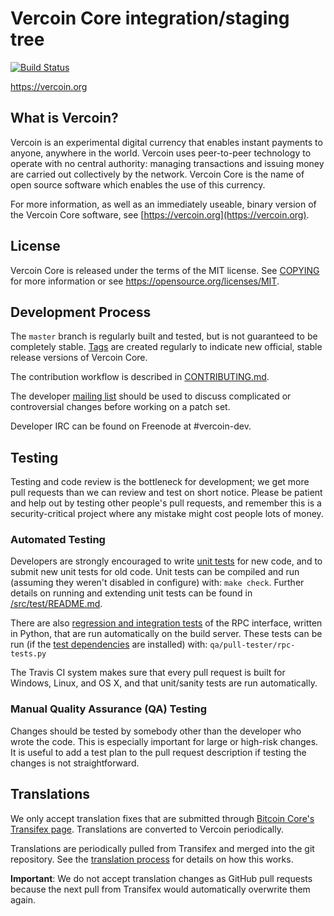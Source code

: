 Vercoin Core integration/staging tree
=====================================

[![Build Status](https://travis-ci.org/vercoin-project/vercoin.svg?branch=master)](https://travis-ci.org/vercoin-project/vercoin)

https://vercoin.org

What is Vercoin?
----------------

Vercoin is an experimental digital currency that enables instant payments to
anyone, anywhere in the world. Vercoin uses peer-to-peer technology to operate
with no central authority: managing transactions and issuing money are carried
out collectively by the network. Vercoin Core is the name of open source
software which enables the use of this currency.

For more information, as well as an immediately useable, binary version of
the Vercoin Core software, see [https://vercoin.org](https://vercoin.org).

License
-------

Vercoin Core is released under the terms of the MIT license. See [COPYING](COPYING) for more
information or see https://opensource.org/licenses/MIT.

Development Process
-------------------

The `master` branch is regularly built and tested, but is not guaranteed to be
completely stable. [Tags](https://github.com/vercoin-project/vercoin/tags) are created
regularly to indicate new official, stable release versions of Vercoin Core.

The contribution workflow is described in [CONTRIBUTING.md](CONTRIBUTING.md).

The developer [mailing list](https://groups.google.com/forum/#!forum/vercoin-dev)
should be used to discuss complicated or controversial changes before working
on a patch set.

Developer IRC can be found on Freenode at #vercoin-dev.

Testing
-------

Testing and code review is the bottleneck for development; we get more pull
requests than we can review and test on short notice. Please be patient and help out by testing
other people's pull requests, and remember this is a security-critical project where any mistake might cost people
lots of money.

### Automated Testing

Developers are strongly encouraged to write [unit tests](src/test/README.md) for new code, and to
submit new unit tests for old code. Unit tests can be compiled and run
(assuming they weren't disabled in configure) with: `make check`. Further details on running
and extending unit tests can be found in [/src/test/README.md](/src/test/README.md).

There are also [regression and integration tests](/qa) of the RPC interface, written
in Python, that are run automatically on the build server.
These tests can be run (if the [test dependencies](/qa) are installed) with: `qa/pull-tester/rpc-tests.py`

The Travis CI system makes sure that every pull request is built for Windows, Linux, and OS X, and that unit/sanity tests are run automatically.

### Manual Quality Assurance (QA) Testing

Changes should be tested by somebody other than the developer who wrote the
code. This is especially important for large or high-risk changes. It is useful
to add a test plan to the pull request description if testing the changes is
not straightforward.

Translations
------------

We only accept translation fixes that are submitted through [Bitcoin Core's Transifex page](https://www.transifex.com/projects/p/bitcoin/).
Translations are converted to Vercoin periodically.

Translations are periodically pulled from Transifex and merged into the git repository. See the
[translation process](doc/translation_process.md) for details on how this works.

**Important**: We do not accept translation changes as GitHub pull requests because the next
pull from Transifex would automatically overwrite them again.
